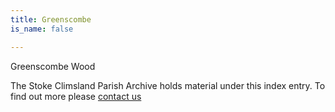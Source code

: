 ```yaml
---
title: Greenscombe
is_name: false

---
```


Greenscombe Wood


The Stoke Climsland Parish Archive holds material under this index entry. To find out more please [contact us](/contact/)
